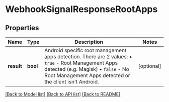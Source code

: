 # WebhookSignalResponseRootApps

## Properties
Name | Type | Description | Notes
------------ | ------------- | ------------- | -------------
**result** | **bool** | Android specific root management apps detection. There are 2 values: • `true` - Root Management Apps detected (e.g. Magisk) • `false` - No Root Management Apps detected or the client isn't Android. | [optional] 

[[Back to Model list]](../../README.md#documentation-for-models) [[Back to API list]](../../README.md#documentation-for-api-endpoints) [[Back to README]](../../README.md)

